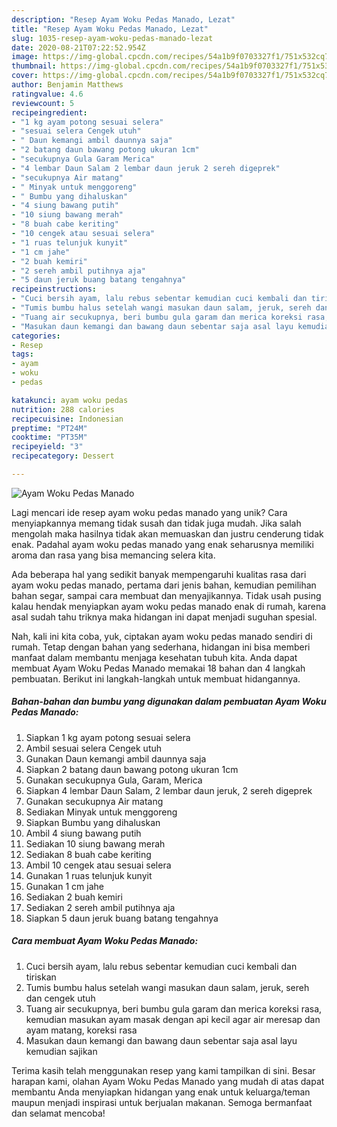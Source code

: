 ```yaml
---
description: "Resep Ayam Woku Pedas Manado, Lezat"
title: "Resep Ayam Woku Pedas Manado, Lezat"
slug: 1035-resep-ayam-woku-pedas-manado-lezat
date: 2020-08-21T07:22:52.954Z
image: https://img-global.cpcdn.com/recipes/54a1b9f0703327f1/751x532cq70/ayam-woku-pedas-manado-foto-resep-utama.jpg
thumbnail: https://img-global.cpcdn.com/recipes/54a1b9f0703327f1/751x532cq70/ayam-woku-pedas-manado-foto-resep-utama.jpg
cover: https://img-global.cpcdn.com/recipes/54a1b9f0703327f1/751x532cq70/ayam-woku-pedas-manado-foto-resep-utama.jpg
author: Benjamin Matthews
ratingvalue: 4.6
reviewcount: 5
recipeingredient:
- "1 kg ayam potong sesuai selera"
- "sesuai selera Cengek utuh"
- " Daun kemangi ambil daunnya saja"
- "2 batang daun bawang potong ukuran 1cm"
- "secukupnya Gula Garam Merica"
- "4 lembar Daun Salam 2 lembar daun jeruk 2 sereh digeprek"
- "secukupnya Air matang"
- " Minyak untuk menggoreng"
- " Bumbu yang dihaluskan"
- "4 siung bawang putih"
- "10 siung bawang merah"
- "8 buah cabe keriting"
- "10 cengek atau sesuai selera"
- "1 ruas telunjuk kunyit"
- "1 cm jahe"
- "2 buah kemiri"
- "2 sereh ambil putihnya aja"
- "5 daun jeruk buang batang tengahnya"
recipeinstructions:
- "Cuci bersih ayam, lalu rebus sebentar kemudian cuci kembali dan tiriskan"
- "Tumis bumbu halus setelah wangi masukan daun salam, jeruk, sereh dan cengek utuh"
- "Tuang air secukupnya, beri bumbu gula garam dan merica koreksi rasa, kemudian masukan ayam masak dengan api kecil agar air meresap dan ayam matang, koreksi rasa"
- "Masukan daun kemangi dan bawang daun sebentar saja asal layu kemudian sajikan"
categories:
- Resep
tags:
- ayam
- woku
- pedas

katakunci: ayam woku pedas 
nutrition: 288 calories
recipecuisine: Indonesian
preptime: "PT24M"
cooktime: "PT35M"
recipeyield: "3"
recipecategory: Dessert

---
```



![Ayam Woku Pedas Manado](https://img-global.cpcdn.com/recipes/54a1b9f0703327f1/751x532cq70/ayam-woku-pedas-manado-foto-resep-utama.jpg)

Lagi mencari ide resep ayam woku pedas manado yang unik? Cara menyiapkannya memang tidak susah dan tidak juga mudah. Jika salah mengolah maka hasilnya tidak akan memuaskan dan justru cenderung tidak enak. Padahal ayam woku pedas manado yang enak seharusnya memiliki aroma dan rasa yang bisa memancing selera kita.

Ada beberapa hal yang sedikit banyak mempengaruhi kualitas rasa dari ayam woku pedas manado, pertama dari jenis bahan, kemudian pemilihan bahan segar, sampai cara membuat dan menyajikannya. Tidak usah pusing kalau hendak menyiapkan ayam woku pedas manado enak di rumah, karena asal sudah tahu triknya maka hidangan ini dapat menjadi suguhan spesial.




Nah, kali ini kita coba, yuk, ciptakan ayam woku pedas manado sendiri di rumah. Tetap dengan bahan yang sederhana, hidangan ini bisa memberi manfaat dalam membantu menjaga kesehatan tubuh kita. Anda dapat membuat Ayam Woku Pedas Manado memakai 18 bahan dan 4 langkah pembuatan. Berikut ini langkah-langkah untuk membuat hidangannya.

<!--inarticleads1-->

##### Bahan-bahan dan bumbu yang digunakan dalam pembuatan Ayam Woku Pedas Manado:

1. Siapkan 1 kg ayam potong sesuai selera
1. Ambil sesuai selera Cengek utuh
1. Gunakan  Daun kemangi ambil daunnya saja
1. Siapkan 2 batang daun bawang potong ukuran 1cm
1. Gunakan secukupnya Gula, Garam, Merica
1. Siapkan 4 lembar Daun Salam, 2 lembar daun jeruk, 2 sereh digeprek
1. Gunakan secukupnya Air matang
1. Sediakan  Minyak untuk menggoreng
1. Siapkan  Bumbu yang dihaluskan
1. Ambil 4 siung bawang putih
1. Sediakan 10 siung bawang merah
1. Sediakan 8 buah cabe keriting
1. Ambil 10 cengek atau sesuai selera
1. Gunakan 1 ruas telunjuk kunyit
1. Gunakan 1 cm jahe
1. Sediakan 2 buah kemiri
1. Sediakan 2 sereh ambil putihnya aja
1. Siapkan 5 daun jeruk buang batang tengahnya




<!--inarticleads2-->

##### Cara membuat Ayam Woku Pedas Manado:

1. Cuci bersih ayam, lalu rebus sebentar kemudian cuci kembali dan tiriskan
1. Tumis bumbu halus setelah wangi masukan daun salam, jeruk, sereh dan cengek utuh
1. Tuang air secukupnya, beri bumbu gula garam dan merica koreksi rasa, kemudian masukan ayam masak dengan api kecil agar air meresap dan ayam matang, koreksi rasa
1. Masukan daun kemangi dan bawang daun sebentar saja asal layu kemudian sajikan




Terima kasih telah menggunakan resep yang kami tampilkan di sini. Besar harapan kami, olahan Ayam Woku Pedas Manado yang mudah di atas dapat membantu Anda menyiapkan hidangan yang enak untuk keluarga/teman maupun menjadi inspirasi untuk berjualan makanan. Semoga bermanfaat dan selamat mencoba!
